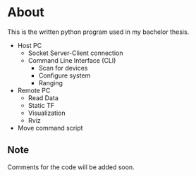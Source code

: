 # About
This is the written python program used in my bachelor thesis.
- Host PC
    - Socket Server-Client connection
    - Command Line Interface (CLI)
        - Scan for devices
        - Configure system
        - Ranging
- Remote PC
    - Read Data
    - Static TF
    - Visualization
    - Rviz
- Move command script

## Note
Comments for the code will be added soon.
